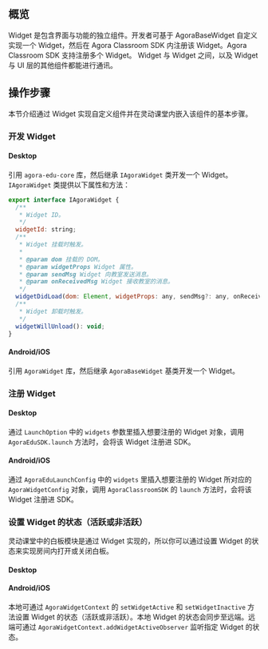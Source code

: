 ## 概览

Widget 是包含界面与功能的独立组件。开发者可基于 AgoraBaseWidget 自定义实现一个 Widget，然后在 Agora Classroom SDK 内注册该 Widget。Agora Classroom SDK 支持注册多个 Widget。 Widget 与 Widget 之间，以及 Widget 与 UI 层的其他组件都能进行通讯。

## 操作步骤

本节介绍通过 Widget 实现自定义组件并在灵动课堂内嵌入该组件的基本步骤。

### 开发 Widget

#### Desktop

引用 `agora-edu-core` 库，然后继承 `IAgoraWidget` 类开发一个 Widget。`IAgoraWidget` 类提供以下属性和方法：

```javascript
export interface IAgoraWidget {
  /**
   * Widget ID。
   */
  widgetId: string;
  /**
   * Widget 挂载时触发。
   *
   * @param dom 挂载的 DOM。
   * @param widgetProps Widget 属性。
   * @param sendMsg Widget 向教室发送消息。
   * @param onReceivedMsg Widget 接收教室的消息。
   */
  widgetDidLoad(dom: Element, widgetProps: any, sendMsg?: any, onReceivedMsg?: any): void;
  /**
   * Widget 卸载时触发。
   */
  widgetWillUnload(): void;
}
```

#### Android/iOS

引用 `AgoraWidget` 库，然后继承 `AgoraBaseWidget` 基类开发一个 Widget。

### 注册 Widget

#### Desktop

通过 `LaunchOption` 中的 `widgets` 参数里插入想要注册的 Widget 对象，调用 `AgoraEduSDK.launch` 方法时，会将该 Widget 注册进 SDK。

#### Android/iOS

通过 `AgoraEduLaunchConfig` 中的 `widgets` 里插入想要注册的 Widget 所对应的 `AgoraWidgetConfig` 对象，调用 `AgoraClassroomSDK` 的 `launch` 方法时，会将该 Widget 注册进 SDK。

### 设置 Widget 的状态（活跃或非活跃）

灵动课堂中的白板模块是通过 Widget 实现的，所以你可以通过设置 Widget 的状态来实现房间内打开或关闭白板。

#### Desktop


#### Android/iOS

本地可通过 `AgoraWidgetContext` 的 `setWidgetActive` 和 `setWidgetInactive` 方法设置 Widget 的状态（活跃或非活跃）。本地 Widget 的状态会同步至远端。远端可通过 `AgoraWidgetContext.addWidgetActiveObserver` 监听指定 Widget 的状态。



